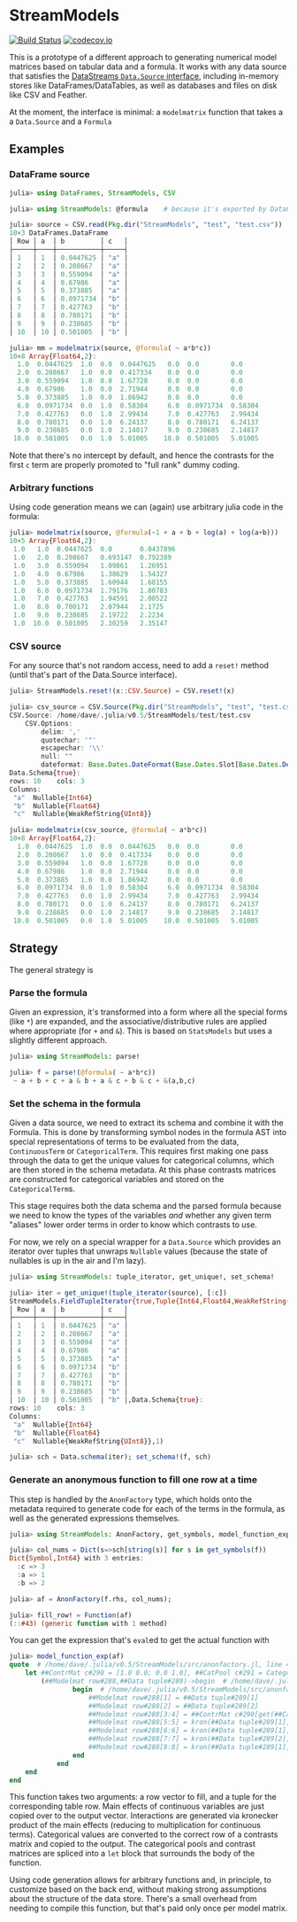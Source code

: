 


# StreamModels

[![Build Status](https://travis-ci.org/kleinschmidt/StreamModels.jl.svg?branch=master)](https://travis-ci.org/kleinschmidt/StreamModels.jl)
[![codecov.io](http://codecov.io/github/kleinschmidt/StreamModels.jl/coverage.svg?branch=master)](http://codecov.io/github/kleinschmidt/StreamModels.jl?branch=master)

This is a prototype of a different approach to generating numerical model
matrices based on tabular data and a formula.  It works with any data source
that satisfies
the
[DataStreams `Data.Source` interface](http://juliadata.github.io/DataStreams.jl/stable/),
including in-memory stores like DataFrames/DataTables, as well as databases and
files on disk like CSV and Feather.

At the moment, the interface is minimal: a `modelmatrix` function that takes a
a `Data.Source` and a `Formula`

## Examples

### DataFrame source

````julia
julia> using DataFrames, StreamModels, CSV

julia> using StreamModels: @formula    # because it's exported by DataFrames

julia> source = CSV.read(Pkg.dir("StreamModels", "test", "test.csv"))
10×3 DataFrames.DataFrame
│ Row │ a  │ b         │ c   │
├─────┼────┼───────────┼─────┤
│ 1   │ 1  │ 0.0447625 │ "a" │
│ 2   │ 2  │ 0.208667  │ "a" │
│ 3   │ 3  │ 0.559094  │ "a" │
│ 4   │ 4  │ 0.67986   │ "a" │
│ 5   │ 5  │ 0.373885  │ "a" │
│ 6   │ 6  │ 0.0971734 │ "b" │
│ 7   │ 7  │ 0.427763  │ "b" │
│ 8   │ 8  │ 0.780171  │ "b" │
│ 9   │ 9  │ 0.238685  │ "b" │
│ 10  │ 10 │ 0.501005  │ "b" │

julia> mm = modelmatrix(source, @formula( ~ a*b*c))
10×8 Array{Float64,2}:
  1.0  0.0447625  1.0  0.0  0.0447625   0.0  0.0        0.0    
  2.0  0.208667   1.0  0.0  0.417334    0.0  0.0        0.0    
  3.0  0.559094   1.0  0.0  1.67728     0.0  0.0        0.0    
  4.0  0.67986    1.0  0.0  2.71944     0.0  0.0        0.0    
  5.0  0.373885   1.0  0.0  1.86942     0.0  0.0        0.0    
  6.0  0.0971734  0.0  1.0  0.58304     6.0  0.0971734  0.58304
  7.0  0.427763   0.0  1.0  2.99434     7.0  0.427763   2.99434
  8.0  0.780171   0.0  1.0  6.24137     8.0  0.780171   6.24137
  9.0  0.238685   0.0  1.0  2.14817     9.0  0.238685   2.14817
 10.0  0.501005   0.0  1.0  5.01005    10.0  0.501005   5.01005

````





Note that there's no intercept by default, and hence the contrasts for the first
`c` term are properly promoted to "full rank" dummy coding.

### Arbitrary functions

Using code generation means we can (again) use arbitrary julia code in the
formula:

````julia
julia> modelmatrix(source, @formula(~1 + a + b + log(a) + log(a+b)))
10×5 Array{Float64,2}:
 1.0   1.0  0.0447625  0.0       0.0437896
 1.0   2.0  0.208667   0.693147  0.792389 
 1.0   3.0  0.559094   1.09861   1.26951  
 1.0   4.0  0.67986    1.38629   1.54327  
 1.0   5.0  0.373885   1.60944   1.68155  
 1.0   6.0  0.0971734  1.79176   1.80783  
 1.0   7.0  0.427763   1.94591   2.00522  
 1.0   8.0  0.780171   2.07944   2.1725   
 1.0   9.0  0.238685   2.19722   2.2234   
 1.0  10.0  0.501005   2.30259   2.35147  

````





### CSV source

For any source that's not random access, need to add a `reset!` method (until
that's part of the Data.Source interface).

````julia
julia> StreamModels.reset!(x::CSV.Source) = CSV.reset!(x)

julia> csv_source = CSV.Source(Pkg.dir("StreamModels", "test", "test.csv"))
CSV.Source: /home/dave/.julia/v0.5/StreamModels/test/test.csv
    CSV.Options:
        delim: ','
        quotechar: '"'
        escapechar: '\\'
        null: ""
        dateformat: Base.Dates.DateFormat(Base.Dates.Slot[Base.Dates.DelimitedSlot{Base.Dates.Year}(Base.Dates.Year,'y',4,"-"),Base.Dates.DelimitedSlot{Base.Dates.Month}(Base.Dates.Month,'m',2,"-"),Base.Dates.DelimitedSlot{Base.Dates.Day}(Base.Dates.Day,'d',2,r"(?=\s|$)")],"","english")
Data.Schema{true}:
rows: 10	cols: 3
Columns:
 "a"  Nullable{Int64}               
 "b"  Nullable{Float64}             
 "c"  Nullable{WeakRefString{UInt8}}

julia> modelmatrix(csv_source, @formula( ~ a*b*c))
10×8 Array{Float64,2}:
  1.0  0.0447625  1.0  0.0  0.0447625   0.0  0.0        0.0    
  2.0  0.208667   1.0  0.0  0.417334    0.0  0.0        0.0    
  3.0  0.559094   1.0  0.0  1.67728     0.0  0.0        0.0    
  4.0  0.67986    1.0  0.0  2.71944     0.0  0.0        0.0    
  5.0  0.373885   1.0  0.0  1.86942     0.0  0.0        0.0    
  6.0  0.0971734  0.0  1.0  0.58304     6.0  0.0971734  0.58304
  7.0  0.427763   0.0  1.0  2.99434     7.0  0.427763   2.99434
  8.0  0.780171   0.0  1.0  6.24137     8.0  0.780171   6.24137
  9.0  0.238685   0.0  1.0  2.14817     9.0  0.238685   2.14817
 10.0  0.501005   0.0  1.0  5.01005    10.0  0.501005   5.01005

````





## Strategy

The general strategy is 

### Parse the formula

Given an expression, it's transformed into a form where all the special forms
(like `*`) are expanded, and the associative/distributive rules are applied
where appropriate (for `+` and `&`).  This is based on `StatsModels` but uses a
slightly different approach.

````julia
julia> using StreamModels: parse!

julia> f = parse!(@formula( ~ a*b*c))
 ~ a + b + c + a & b + a & c + b & c + &(a,b,c)

````





### Set the schema in the formula

Given a data source, we need to extract its schema and combine it with the
Formula.  This is done by transforming symbol nodes in the formula AST into
special representations of terms to be evaluated from the data, `ContinuousTerm`
or `CategoricalTerm`.  This requires first making one pass through the data to
get the unique values for categorical columns, which are then stored in the
schema metadata.  At this phase contrasts matrices are constructed for
categorical variables and stored on the `CategoricalTerm`s.

This stage requires both the data schema and the parsed formula because we need
to know the types of the variables _and_ whether any given term "aliases" lower
order terms in order to know which contrasts to use.

For now, we rely on a special wrapper for a `Data.Source` which provides an
iterator over tuples that unwraps `Nullable` values (because the state of
nullables is up in the air and I'm lazy).

````julia
julia> using StreamModels: tuple_iterator, get_unique!, set_schema!

julia> iter = get_unique!(tuple_iterator(source), [:c])
StreamModels.FieldTupleIterator{true,Tuple{Int64,Float64,WeakRefString{UInt8}},3}(10×3 DataFrames.DataFrame
│ Row │ a  │ b         │ c   │
├─────┼────┼───────────┼─────┤
│ 1   │ 1  │ 0.0447625 │ "a" │
│ 2   │ 2  │ 0.208667  │ "a" │
│ 3   │ 3  │ 0.559094  │ "a" │
│ 4   │ 4  │ 0.67986   │ "a" │
│ 5   │ 5  │ 0.373885  │ "a" │
│ 6   │ 6  │ 0.0971734 │ "b" │
│ 7   │ 7  │ 0.427763  │ "b" │
│ 8   │ 8  │ 0.780171  │ "b" │
│ 9   │ 9  │ 0.238685  │ "b" │
│ 10  │ 10 │ 0.501005  │ "b" │,Data.Schema{true}:
rows: 10	cols: 3
Columns:
 "a"  Nullable{Int64}               
 "b"  Nullable{Float64}             
 "c"  Nullable{WeakRefString{UInt8}},1)

julia> sch = Data.schema(iter); set_schema!(f, sch)

````





### Generate an anonymous function to fill one row at a time

This step is handled by the `AnonFactory` type, which holds onto the metadata
required to generate code for each of the terms in the formula, as well as the
generated expressions themselves.

````julia
julia> using StreamModels: AnonFactory, get_symbols, model_function_exp

julia> col_nums = Dict(s=>sch[string(s)] for s in get_symbols(f))
Dict{Symbol,Int64} with 3 entries:
  :c => 3
  :a => 1
  :b => 2

julia> af = AnonFactory(f.rhs, col_nums);

julia> fill_row! = Function(af)
(::#43) (generic function with 1 method)

````





You can get the expression that's `eval`ed to get the actual function with

````julia
julia> model_function_exp(af)
quote  # /home/dave/.julia/v0.5/StreamModels/src/anonfactory.jl, line 48:
    let ##ContrMat c#290 = [1.0 0.0; 0.0 1.0], ##CatPool c#291 = CategoricalArrays.CategoricalPool{WeakRefString{UInt8},UInt32}(["a","b"]), ##ContrMat c#292 = [0.0; 1.0], ##CatPool c#293 = CategoricalArrays.CategoricalPool{WeakRefString{UInt8},UInt32}(["a","b"]) # /home/dave/.julia/v0.5/StreamModels/src/anonfactory.jl, line 49:
        (##Modelmat row#288,##Data tuple#289)->begin  # /home/dave/.julia/v0.5/StreamModels/src/anonfactory.jl, line 49:
                begin  # /home/dave/.julia/v0.5/StreamModels/src/anonfactory.jl, line 50:
                    ##Modelmat row#288[1] = ##Data tuple#289[1]
                    ##Modelmat row#288[2] = ##Data tuple#289[2]
                    ##Modelmat row#288[3:4] = ##ContrMat c#290[get(##CatPool c#291,##Data tuple#289[3]),:]
                    ##Modelmat row#288[5:5] = kron(##Data tuple#289[1],##Data tuple#289[2])
                    ##Modelmat row#288[6:6] = kron(##Data tuple#289[1],##ContrMat c#292[get(##CatPool c#293,##Data tuple#289[3]),:])
                    ##Modelmat row#288[7:7] = kron(##Data tuple#289[2],##ContrMat c#292[get(##CatPool c#293,##Data tuple#289[3]),:])
                    ##Modelmat row#288[8:8] = kron(##Data tuple#289[1],##Data tuple#289[2],##ContrMat c#292[get(##CatPool c#293,##Data tuple#289[3]),:])
                end
            end
    end
end

````





This function takes two arguments: a row vector to fill, and a tuple for the
corresponding table row.  Main effects of continuous variables are just copied
over to the output vector.  Interactions are generated via kronecker product of
the main effects (reducing to multiplication for continuous terms).  Categorical
values are converted to the correct row of a contrasts matrix and copied to the
output.  The categorical pools and contrast matrices are spliced into a `let`
block that surrounds the body of the function.

Using code generation allows for arbitrary functions and, in principle, to
customize based on the back end, without making strong assumptions about the
structure of the data store.  There's a small overhead from needing to compile
this function, but that's paid only once per model matrix.

